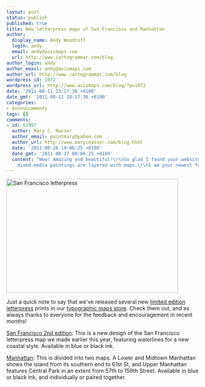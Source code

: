 ```yaml
---
layout: post
status: publish
published: true
title: New letterpress maps of San Francisco and Manhattan
author:
  display_name: Andy Woodruff
  login: andy
  email: andy@axismaps.com
  url: http://www.cartogrammar.com/blog
author_login: andy
author_email: andy@axismaps.com
author_url: http://www.cartogrammar.com/blog
wordpress_id: 1072
wordpress_url: http://www.axismaps.com/blog/?p=1072
date: '2011-08-11 13:17:36 +0100'
date_gmt: '2011-08-11 18:17:36 +0100'
categories:
- Announcements
tags: []
comments:
- id: 62987
  author: Mary C. Nasser
  author_email: paintmary@yahoo.com
  author_url: http://www.marycnasser.com/blog.html
  date: '2011-08-26 19:06:25 +0100'
  date_gmt: '2011-08-27 00:06:25 +0100'
  content: "Wow! Amazing and beautiful!\r\nSo glad I found your website and blog!\r\nMy
    mixed-media paintings are layered with maps.\r\nI am your newest follower."
---
```

<p><a href="http://store.axismaps.com/artist/limited-edition-letterpress"><img class="alignnone size-full wp-image-1073" title="San Francisco letterpress" src="http://www.axismaps.com/blog/wp-content/uploads/2011/08/DSC_0006_store.jpg" alt="San Francisco letterpress" width="450" height="300" /></a></p>
<p>Just a quick note to say that we've released several new <a href="http://store.axismaps.com/artist/limited-edition-letterpress">limited edition letterpress</a> prints in our <a href="http://store.axismaps.com">typographic maps store</a>. Check them out, and as always thanks to everyone for the feedback and encouragement in recent months!</p>
<p><a href="http://store.axismaps.com/category/san-francisco">San Francisco 2nd edition</a>: This is a new design of the San Francisco letterpress map we made earlier this year, featuring waterlines for a new coastal style. Available in blue or black ink.</p>
<p><a href="http://store.axismaps.com/category/new-york-city">Manhattan</a>: This is divided into two maps. A Lower and Midtown Manhattan shows the island from its southern end to 61st St, and Upper Manhattan features Central Park in an extent from 57th to 159th Street. Available in blue or black ink, and individually or paired together.</p>
